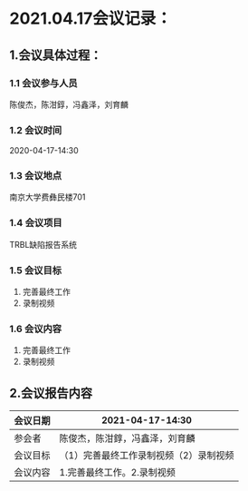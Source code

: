# 2021.04.17会议记录：

## 1.会议具体过程：

### 1.1 会议参与人员

陈俊杰，陈泔錞，冯鑫泽，刘育麟

### 1.2 会议时间

2020-04-17-14:30

### 1.3 会议地点

南京大学费彝民楼701

### 1.4 会议项目

TRBL缺陷报告系统

### 1.5 会议目标

1. 完善最终工作
2. 录制视频

### 1.6 会议内容

1. 完善最终工作
2. 录制视频

## 2.会议报告内容

| 会议日期 | 2021-04-17-14:30                       |
| -------- | -------------------------------------- |
| 参会者   | 陈俊杰，陈泔錞，冯鑫泽，刘育麟         |
| 会议目标 | （1）完善最终工作录制视频（2）录制视频 |
| 会议内容 | 1.完善最终工作。2.录制视频             |